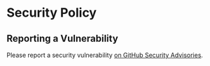 # Security Policy

## Reporting a Vulnerability

Please report a security vulnerability [on GitHub Security Advisories](https://github.com/xdev-software/xapi-db-db2i/security/advisories/new).
